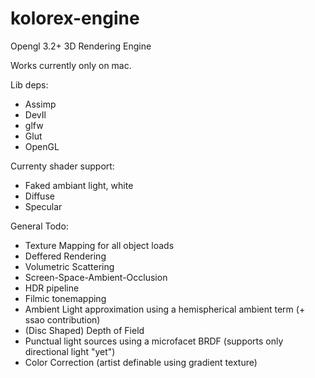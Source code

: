 kolorex-engine
==============

Opengl 3.2+ 3D Rendering Engine

Works currently only on mac.

Lib deps:
  * Assimp
  * DevIl
  * glfw
  * Glut
  * OpenGL

Currenty shader support:
  * Faked ambiant light, white
  * Diffuse
  * Specular
  

General Todo:

  * Texture Mapping for all object loads
  * Deffered Rendering
  * Volumetric Scattering
  * Screen-Space-Ambient-Occlusion
  * HDR pipeline
  * Filmic tonemapping
  * Ambient Light approximation using a hemispherical ambient term (+ ssao contribution)
  * (Disc Shaped) Depth of Field
  * Punctual light sources using a microfacet BRDF (supports only directional light "yet")
  * Color Correction (artist definable using gradient texture)
  
